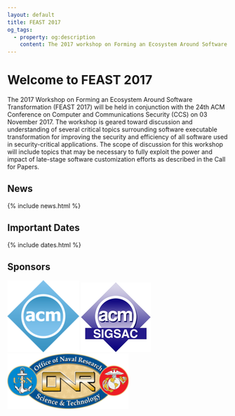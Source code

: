 ```yaml
---
layout: default
title: FEAST 2017
og_tags:
  - property: og:description
    content: The 2017 workshop on Forming an Ecosystem Around Software Transformation
---
```


# Welcome to FEAST 2017

The 2017 Workshop on Forming an Ecosystem Around Software Transformation (FEAST 2017)
will be held in conjunction with the 24th ACM Conference on
Computer and Communications Security (CCS) on 03 November 2017.  The
workshop is geared toward discussion and understanding of several
critical topics surrounding software executable transformation for
improving the security and efficiency of all software used in
security-critical applications.  The scope of discussion for this
workshop will include topics that may be necessary to fully exploit
the power and impact of late-stage software customization efforts as
described in the Call for Papers.

## <i class="fa fa-newspaper-o"></i> News

{% include news.html %}

## <i class="fa fa-calendar"></i> Important Dates

{% include dates.html %}

## <i class="fa fa-gg"></i> Sponsors

<div class="sponsors">
 <a href="https://www.acm.org/"><img src="images/acm.png" alt="Association for Computing Machinery" /></a>
 <a href="https://www.sigsac.org/"><img src="images/sigsac.png" alt="ACM Special Interest Group on Security, Audit and Control (SIGSAC)" /></a>
 <a href="https://www.onr.navy.mil"><img src="images/onr.png" alt="ONR" /></a>
</div>

